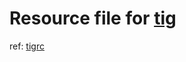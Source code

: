 # Resource file for [tig](https://github.com/jonas/tig)

ref: [tigrc](https://github.com/jonas/tig/blob/master/contrib/vim.tigrc)
